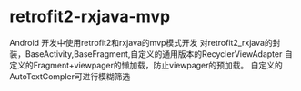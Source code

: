 # retrofit2-rxjava-mvp
Android 开发中使用retrofit2和rxjava的mvp模式开发
对retrofit2_rxjava的封装，BaseActivity,BaseFragment,自定义的通用版本的RecyclerViewAdapter
自定义的Fragment+viewpager的懒加载，防止viewpager的预加载。
自定义的AutoTextCompler可进行模糊筛选
